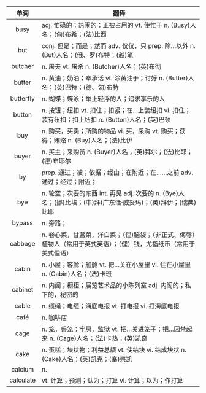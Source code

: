 |单词|翻译  |
|:--:|--| 
|	busy  		|		adj. 忙碌的；热闹的；正被占用的 vt. 使忙于 n. (Busy)人名；(匈)布希；(法)比西	|		
|	but  		|		conj. 但是；而是；然而 adv. 仅仅，只 prep. 除…以外 n. (But)人名；(俄、罗)布特；(越)笔	|		
|	butcher  		|		n. 屠夫 vt. 屠杀 n. (Butcher)人名；(英)布彻	|		
|	butter  		|		n. 黄油；奶油；奉承话 vt. 涂黄油于；讨好 n. (Butter)人名；(英)巴特；(德、匈)布特	|		
|	butterfly  		|		n. 蝴蝶；蝶泳；举止轻浮的人；追求享乐的人	|		
|	button  		|		n. 按钮；纽扣 vt. 扣住；扣紧；在…上装纽扣 vi. 扣住；装有纽扣；扣上纽扣 n. (Button)人名；(英)巴顿	|		
|	buy  		|		n. 购买，买卖；所购的物品 vi. 买，采购 vt. 购买；获得；贿赂 n. (Buy)人名；(法)比伊	|		
|	buyer  		|		n. 买主；采购员 n. (Buyer)人名；(英)拜尔；(法)比耶；(德)布耶尔	|		
|	by  		|		prep. 通过；被；依据；经由；在附近；在……之前 adv. 通过；经过；附近；	|		
|	bye  		|		n. 轮空；次要的东西 int. 再见 adj. 次要的 n. (Bye)人名；(挪)比埃；(中)拜(广东话·威妥玛)；(英)拜伊；(瑞典)比耶	|		
|	bypass  		|		n. 旁路；	|		
|	cabbage  		|		n. 卷心菜，甘蓝菜，洋白菜；（俚)脑袋；（非正式、侮辱）植物人（常用于英式英语）；（俚）钱，尤指纸币（常用于美式俚语）	|		
|	cabin  		|		n. 小屋；客舱；船舱 vt. 把…关在小屋里 vi. 住在小屋里 n. (Cabin)人名；(法)卡班	|		
|	cabinet  		|		n. 内阁；橱柜；展览艺术品的小陈列室 adj. 内阁的；私下的，秘密的	|		
|	cable  		|		n. 缆绳；电缆；海底电报 vt. 打电报 vi. 打海底电报	|		
|	café  		|		n. 咖啡店	|		
|	cage  		|		n. 笼，兽笼；牢房，监狱 vt. 把…关进笼子；把…囚禁起来 n. (Cage)人名；(法)卡热；(英)凯奇	|		
|	cake  		|		n. 蛋糕；块状物；利益总额 vt. 使结块 vi. 结成块状 n. (Cake)人名；(英)凯克；(塞)察凯	|		
|	calcium  		|		n. 	|		
|	calculate  		|		vt. 计算；预测；认为；打算 vi. 计算；以为；作打算	|